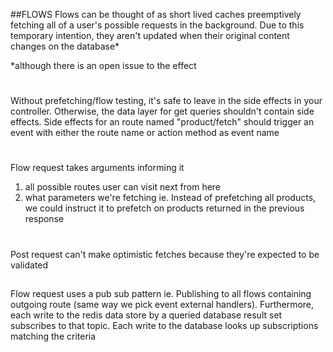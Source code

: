 ##FLOWS
Flows can be thought of as short lived caches preemptively fetching all of 
a user's possible requests in the background. Due to this temporary 
intention, they aren't updated when their original content changes on the 
database*

*although there is an open issue to the effect

#
Without prefetching/flow testing, it's safe to leave in the side effects in 
your controller. Otherwise, the data layer for get queries shouldn't 
contain side effects. Side effects for an route named "product/fetch" 
should trigger an event with either the route name or action method as 
event name

#
Flow request takes arguments informing it
1) all possible routes user can visit next from here
3) what parameters we're fetching ie. Instead of prefetching all products, 
we could instruct it to prefetch on products returned in the previous 
response

#
Post request can't make optimistic fetches because they're expected to be 
validated

##

Flow request uses a pub sub pattern ie. Publishing to all flows containing 
outgoing route (same way we pick event external handlers). Furthermore, 
each write to the redis data store by a queried database result set 
subscribes to that topic. Each write to the database looks up subscriptions 
matching the criteria